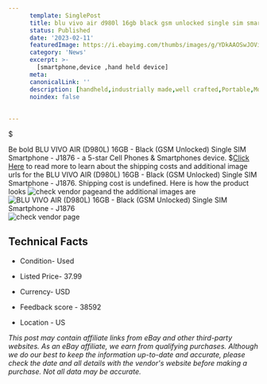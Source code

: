 ```yaml
---
      template: SinglePost
      title: blu vivo air d980l 16gb black gsm unlocked single sim smartphone j1876
      status: Published
      date: '2023-02-11'
      featuredImage: https://i.ebayimg.com/thumbs/images/g/YDkAAOSwJOVijo6P/s-l225.jpg
      category: 'News'
      excerpt: >-
        [smartphone,device ,hand held device]
      meta:
      canonicalLink: ''
      description: [handheld,industrially made,well crafted,Portable,Mobile,Compact,Convenient,Lightweight,Maneuverable,Man-portable,Miniature,Carriable,Hand-held,Light,Holdable,Transportable,Mobile device,Pocket-sized,On-the-go,Wireless,Cordless,Compact size,Convenient size, smartphone,device ,hand held device]
      noindex: false
      
        
---
```

$

Be bold BLU VIVO AIR (D980L) 16GB - Black (GSM Unlocked) Single SIM Smartphone - J1876 - a 5-star Cell Phones & Smartphones device.
$[Click Here](https://www.ebay.com/itm/134352018574?hash=item1f48011c8e%3Ag%3AYDkAAOSwJOVijo6P&mkevt=1&mkcid=1&mkrid=711-53200-19255-0&campid=%253CePNCampaignId%253E&customid=%253CreferenceId%253E&toolid=10049) to read more to learn about the shipping costs and additional image urls for the BLU VIVO AIR (D980L) 16GB - Black (GSM Unlocked) Single SIM Smartphone - J1876. Shipping cost is undefined. Here is how the product looks ![check vendor page](https://i.ebayimg.com/thumbs/images/g/YDkAAOSwJOVijo6P/s-l225.jpg)and the additional images are![BLU VIVO AIR (D980L) 16GB - Black (GSM Unlocked) Single SIM Smartphone - J1876](https://i.ebayimg.com/images/g/YDkAAOSwJOVijo6P/s-l1600.jpg)![check vendor page](https://origin-galleryplus.ebayimg.com/ws/web/134352018574_2_0_1/225x225.jpg,https://origin-galleryplus.ebayimg.com/ws/web/134352018574_3_0_1/225x225.jpg,https://origin-galleryplus.ebayimg.com/ws/web/134352018574_4_0_1/225x225.jpg,https://origin-galleryplus.ebayimg.com/ws/web/134352018574_5_0_1/225x225.jpg,https://origin-galleryplus.ebayimg.com/ws/web/134352018574_6_0_1/225x225.jpg,https://origin-galleryplus.ebayimg.com/ws/web/134352018574_7_0_1/225x225.jpg)



 ## Technical Facts 



     
      

 - Condition- Used 


      

 - Listed Price- 37.99 


      

 - Currency- USD 


      

 - Feedback score - 38592 


      

 - Location - US 


      
      

 *_This post may contain affiliate links from eBay and other third-party websites. As an eBay affiliate, we earn from qualifying purchases. Although we do our best to keep the information up-to-date and accurate, please check the date and all details with the vendor's website before making a purchase. Not all data may be accurate._*






